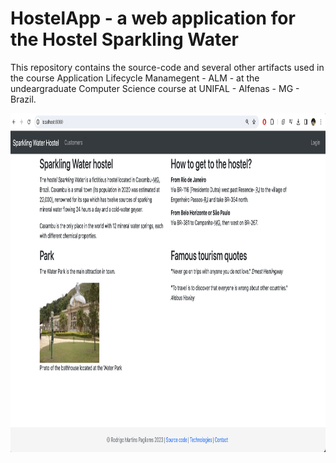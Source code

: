 # HostelApp - a web application for the Hostel Sparkling Water

This repository contains the source-code and several other artifacts used in the course Application Lifecycle Manamegent - ALM - at the undeargraduate Computer Science course at UNIFAL - Alfenas - MG - Brazil.

<p align="center"> <img src="Images/Landing_Page.png" width=903 height="542" alt="Example output" title="First JFrame"></p>
